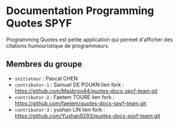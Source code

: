 # Documentation Programming Quotes SPYF

Programming Quotes est petite application qui permet d'afficher des citations humouristique de programmeurs. 

## Membres du groupe

- `initiateur` : Pascal CHEN
- `contributor-1` : Samuel DE POUKN lien fork : https://github.com/Masbroo44/quotes-docs-spyf-team.git
- `contributor-2` : Faetem TOURE lien fork : https://github.com/faetem/quotes-docs-spyf-team.git
- `contributor-3` : yushan LIN lien fork : https://github.com/Yushan9293/quotes-docs-spyf-team.git
